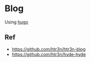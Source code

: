 # Blog
Using [hugo](https://github.com/gohugoio/hugo)


## Ref
- https://github.com/htr3n/htr3n-blog
- https://github.com/htr3n/hyde-hyde
